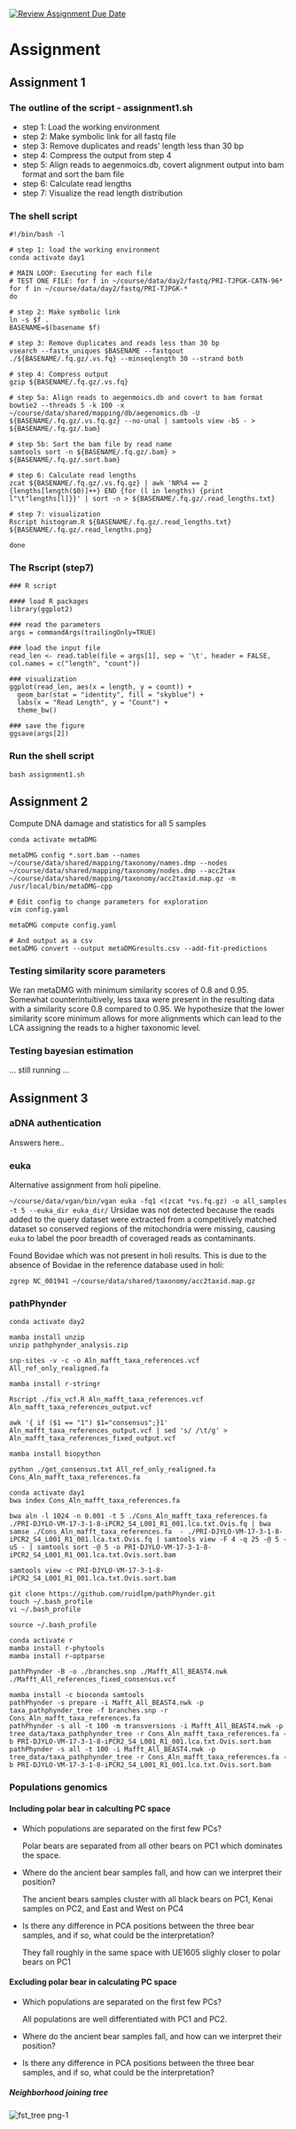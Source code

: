 [![Review Assignment Due Date](https://classroom.github.com/assets/deadline-readme-button-24ddc0f5d75046c5622901739e7c5dd533143b0c8e959d652212380cedb1ea36.svg)](https://classroom.github.com/a/-7_RZisP)
# Assignment 
## Assignment 1
### The outline of the script - assignment1.sh
- step 1: Load the working environment
- step 2: Make symbolic link for all fastq file
- step 3: Remove duplicates and reads' length less than 30 bp
- step 4: Compress the output from step 4
- step 5: Align reads to aegenmoics.db, covert alignment output into bam format and sort the bam file
- step 6: Calculate read lengths
- step 7: Visualize the read length distribution

### The shell script
```
#!/bin/bash -l

# step 1: load the working environment
conda activate day1

# MAIN LOOP: Executing for each file
# TEST ONE FILE: for f in ~/course/data/day2/fastq/PRI-TJPGK-CATN-96*
for f in ~/course/data/day2/fastq/PRI-TJPGK-*
do

# step 2: Make symbolic link
ln -s $f .
BASENAME=$(basename $f)

# step 3: Remove duplicates and reads less than 30 bp
vsearch --fastx_uniques $BASENAME --fastqout ./${BASENAME/.fq.gz/.vs.fq} --minseqlength 30 --strand both

# step 4: Compress output
gzip ${BASENAME/.fq.gz/.vs.fq}

# step 5a: Align reads to aegenmoics.db and covert to bam format
bowtie2 --threads 5 -k 100 -x ~/course/data/shared/mapping/db/aegenomics.db -U ${BASENAME/.fq.gz/.vs.fq.gz} --no-unal | samtools view -bS - > ${BASENAME/.fq.gz/.bam}

# step 5b: Sort the bam file by read name
samtools sort -n ${BASENAME/.fq.gz/.bam} > ${BASENAME/.fq.gz/.sort.bam}

# step 6: Calculate read lengths
zcat ${BASENAME/.fq.gz/.vs.fq.gz} | awk 'NR%4 == 2 {lengths[length($0)]++} END {for (l in lengths) {print l"\t"lengths[l]}}' | sort -n > ${BASENAME/.fq.gz/.read_lengths.txt}

# step 7: visualization 
Rscript histogram.R ${BASENAME/.fq.gz/.read_lengths.txt} ${BASENAME/.fq.gz/.read_lengths.png}

done
```
### The Rscript (step7)
```
### R script

#### load R packages
library(ggplot2)

### read the parameters
args = commandArgs(trailingOnly=TRUE)

### load the input file
read_len <- read.table(file = args[1], sep = '\t', header = FALSE, col.names = c("length", "count"))

### visualization
ggplot(read_len, aes(x = length, y = count)) +
  geom_bar(stat = "identity", fill = "skyblue") +
  labs(x = "Read Length", y = "Count") +
  theme_bw()

### save the figure
ggsave(args[2])
```

### Run the shell script
```
bash assignment1.sh
```


## Assignment 2

Compute DNA damage and statistics for all 5 samples
```
conda activate metaDMG

metaDMG config *.sort.bam --names ~/course/data/shared/mapping/taxonomy/names.dmp --nodes ~/course/data/shared/mapping/taxonomy/nodes.dmp --acc2tax ~/course/data/shared/mapping/taxonomy/acc2taxid.map.gz -m /usr/local/bin/metaDMG-cpp

# Edit config to change parameters for exploration
vim config.yaml

metaDMG compute config.yaml

# And output as a csv
metaDMG convert --output metaDMGresults.csv --add-fit-predictions
```

### Testing similarity score parameters
We ran metaDMG with minimum similarity scores of 0.8 and 0.95. Somewhat counterintuitively, less taxa were present in the resulting data with a similarity score 0.8 compared to 0.95. We hypothesize that the lower similarity score minimum allows for more alignments which can lead to the LCA assigning the reads to a higher taxonomic level. 

### Testing bayesian estimation
... still running ...

## Assignment 3

### aDNA authentication 

Answers here..

### euka
Alternative assignment from holi pipeline. 

`
~/course/data/vgan/bin/vgan euka -fq1 <(zcat *vs.fq.gz) -o all_samples -t 5 --euka_dir euka_dir/
`
Ursidae was not detected because the reads added to the query dataset were extracted from a competitively matched dataset so conserved regions of the mitochondria were missing, causing `euka` to label the poor breadth of coveraged reads as contaminants.

Found Bovidae which was not present in holi results. This is due to the absence of Bovidae in the reference database used in holi:

`zgrep NC_001941 ~/course/data/shared/taxonomy/acc2taxid.map.gz`

### pathPhynder
```
conda activate day2

mamba install unzip
unzip pathphynder_analysis.zip

snp-sites -v -c -o Aln_mafft_taxa_references.vcf All_ref_only_realigned.fa

mamba install r-stringr

Rscript ./fix_vcf.R Aln_mafft_taxa_references.vcf Aln_mafft_taxa_references_output.vcf

awk '{ if ($1 == "1") $1="consensus";}1' Aln_mafft_taxa_references_output.vcf | sed 's/ /\t/g' > Aln_mafft_taxa_references_fixed_output.vcf

mamba install biopython

python ./get_consensus.txt All_ref_only_realigned.fa Cons_Aln_mafft_taxa_references.fa

conda activate day1
bwa index Cons_Aln_mafft_taxa_references.fa

bwa aln -l 1024 -n 0.001 -t 5 ./Cons_Aln_mafft_taxa_references.fa ./PRI-DJYLO-VM-17-3-1-8-iPCR2_S4_L001_R1_001.lca.txt.Ovis.fq | bwa samse ./Cons_Aln_mafft_taxa_references.fa  - ./PRI-DJYLO-VM-17-3-1-8-iPCR2_S4_L001_R1_001.lca.txt.Ovis.fq | samtools view -F 4 -q 25 -@ 5 -uS - | samtools sort -@ 5 -o PRI-DJYLO-VM-17-3-1-8-iPCR2_S4_L001_R1_001.lca.txt.Ovis.sort.bam

samtools view -c PRI-DJYLO-VM-17-3-1-8-iPCR2_S4_L001_R1_001.lca.txt.Ovis.sort.bam

git clone https://github.com/ruidlpm/pathPhynder.git
touch ~/.bash_profile
vi ~/.bash_profile

source ~/.bash_profile

conda activate r
mamba install r-phytools
mamba install r-optparse

pathPhynder -B -o ./branches.snp ./Mafft_All_BEAST4.nwk ./Mafft_All_references_fixed_consensus.vcf

mamba install -c bioconda samtools
pathPhynder -s prepare -i Mafft_All_BEAST4.nwk -p taxa_pathphynder_tree -f branches.snp -r Cons_Aln_mafft_taxa_references.fa
pathPhynder -s all -t 100 -m transversions -i Mafft_All_BEAST4.nwk -p tree_data/taxa_pathphynder_tree -r Cons_Aln_mafft_taxa_references.fa -b PRI-DJYLO-VM-17-3-1-8-iPCR2_S4_L001_R1_001.lca.txt.Ovis.sort.bam
pathPhynder -s all -t 100 -i Mafft_All_BEAST4.nwk -p tree_data/taxa_pathphynder_tree -r Cons_Aln_mafft_taxa_references.fa -b PRI-DJYLO-VM-17-3-1-8-iPCR2_S4_L001_R1_001.lca.txt.Ovis.sort.bam 

```
### Populations genomics

#### Including polar bear in calculting PC space
- Which populations are separated on the first few PCs?
  
  Polar bears are separated from all other bears on PC1 which dominates the space.
- Where do the ancient bear samples fall, and how can we interpret their position?
  
  The ancient bears samples cluster with all black bears on PC1, Kenai samples on PC2, and East and West on PC4
- Is there any difference in PCA positions between the three bear samples, and if so, what could be the interpretation?
  
  They fall roughly in the same space with UE1605 slighly closer to polar bears on PC1

#### Excluding polar bear in calculating PC space
- Which populations are separated on the first few PCs?
  
  All populations are well differentiated with PC1 and PC2.
- Where do the ancient bear samples fall, and how can we interpret their position?
- Is there any difference in PCA positions between the three bear samples, and if so, what could be the interpretation?

##### Neighborhood joining tree

![fst_tree png-1](https://github.com/GeoGenetics-edu/case-study-data-processing-documentation-team-6/assets/2534009/afbd67d0-8f16-4303-b85a-2a90261c34dd)

